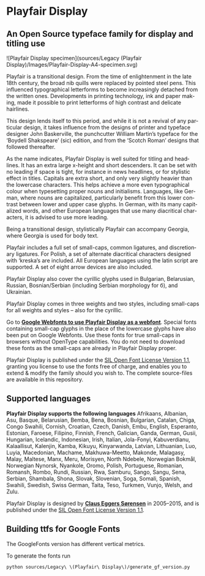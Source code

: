 # Playfair Display

## An Open Source typeface family for display and titling use

![Playfair Display specimen](sources/Legacy (Playfair Display)/Images/Playfair-Display-A4-specimen.svg)

Play­fair is a trans­itional design. From the time of enlight­en­ment in the late 18th cen­tury, the broad nib quills were replaced by poin­ted steel pens. This influ­enced typo­graph­ical let­ter­forms to become increas­ingly detached from the writ­ten ones. Devel­op­ments in print­ing tech­no­logy, ink and paper mak­ing, made it pos­sible to print let­ter­forms of high con­trast and del­ic­ate hairlines.

This design lends itself to this period, and while it is not a revival of any par­tic­u­lar design, it takes influ­ence from the designs of printer and typeface designer John Bask­erville, the punch­cut­ter Wil­liam Martin’s typeface for the ‘Boy­dell Shak­speare’ (sic) edi­tion, and from the ‘Scotch Roman’ designs that fol­lowed thereafter.

As the name indic­ates, Play­fair Dis­play is well suited for titling and head­lines. It has an extra large x-height and short des­cend­ers. It can be set with no lead­ing if space is tight, for instance in news head­lines, or for styl­istic effect in titles. Cap­it­als are extra short, and only very slightly heav­ier than the lower­case char­ac­ters. This helps achieve a more even typo­graph­ical col­our when type­set­ting proper nouns and ini­tial­isms. Lan­guages, like Ger­man, where nouns are cap­it­al­ized, par­tic­u­larly bene­fit from this lower con­trast between lower and upper case glyphs. In Ger­man, with its many cap­it­al­ized words, and other European lan­guages that use many dia­crit­ical char­ac­ters, it is advised to use more leading.

Being a trans­itional design, styl­ist­ic­ally Play­fair can accom­pany Geor­gia, where Geor­gia is used for body text.

Play­fair includes a full set of small-caps, com­mon lig­at­ures, and dis­cre­tion­ary lig­at­ures. For Pol­ish, a set of altern­ate dia­crit­ical char­ac­ters designed with ‘kreska’s are included. All European lan­guages using the latin script are sup­por­ted. A set of eight arrow devices are also included.

Play­fair Dis­play also cover the cyril­lic glyphs used in Bul­garian, Belarus­ian, Rus­sian, Bosnian/Serbian (includ­ing Ser­bian mor­pho­logy for б), and Ukrainian.

Play­fair Dis­play comes in three weights and two styles, includ­ing small-caps for all weights and styles – also for the cyrillic.

Go to **[Google Web­fonts to use Play­fair Dis­play as a web­font](http://www.google.com/fonts/specimen/Playfair+Display)**. Spe­cial fonts con­tain­ing small-cap glyphs in the place of the lower­case glyphs have also been put on Google Web­fonts. Use these fonts for true small-caps in browsers without Open­Type cap­ab­il­it­ies. You do not need to down­load these fonts as the small-caps are already in Play­fair Dis­play proper.

Play­fair Dis­play is pub­lished under the [SIL Open Font License Version 1.1](https://github.com/clauseggers/Playfair-Display/blob/master/OFL.txt), grant­ing you license to use the fonts free of charge, and enables you to extend & modify the fam­ily should you wish to. The com­plete source-files are avail­able in this repository.

## Supported languages

**Playfair Display supports the following languages**
Afrikaans, Albanian, Asu, Basque, Belarusian, Bemba, Bena, Bosnian, Bulgarian, Catalan, Chiga, Congo Swahili, Cornish, Croatian, Czech, Danish, Embu, English, Esperanto, Estonian, Faroese, Filipino, Finnish, French, Galician, Ganda, German, Gusii, Hungarian, Icelandic, Indonesian, Irish, Italian, Jola-Fonyi, Kabuverdianu, Kalaallisut, Kalenjin, Kamba, Kikuyu, Kinyarwanda, Latvian, Lithuanian, Luo, Luyia, Macedonian, Machame, Makhuwa-Meetto, Makonde, Malagasy, Malay, Maltese, Manx, Meru, Morisyen, North Ndebele, Norwegian Bokmål, Norwegian Nynorsk, Nyankole, Oromo, Polish, Portuguese, Romanian, Romansh, Rombo, Rundi, Russian, Rwa, Samburu, Sango, Sangu, Sena, Serbian, Shambala, Shona, Slovak, Slovenian, Soga, Somali, Spanish, Swahili, Swedish, Swiss German, Taita, Teso, Turkmen, Vunjo, Welsh, and Zulu.

Playfair Display is designed by **[Claus Eggers Sørensen](http://forthehearts.net/)** in 2005–2015, and is published under the [SIL Open Font License Version 1.1](https://github.com/clauseggers/Playfair-Display/blob/master/OFL.txt).

## Building ttfs for Google Fonts

The GoogleFonts version has different vertical metrics.

To generate the fonts run

    python sources/Legacy\ \(Playfair\ Display\)/generate_gf_version.py

